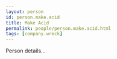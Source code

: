 ```yaml
---
layout: person
id: person.make.acid
title: Make Acid
permalink: people/person.make.acid.html
tags: [company.wreck]
---
```


Person details...